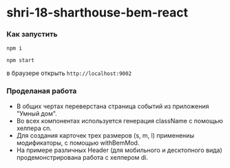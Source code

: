 # shri-18-sharthouse-bem-react

### Как запустить
`npm i`

`npm start`

в браузере открыть `http://localhost:9002`

### Проделаная работа

- В общих чертах переверстана страница событий из приложения "Умный дом".
- Во всех компонентах используется генерация className с помощью хелпера cn.
- Для создания карточек трех размеров (s, m, l) применениы модификаторы, с помощью withBemMod.
- На примере различных Header (для мобильного и десктопного вида) продемонстрирована работа с хелпером di.

